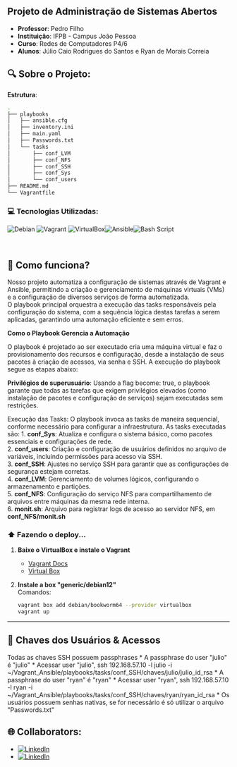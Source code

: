 ## Projeto de Administração de Sistemas Abertos

- **Professor**: Pedro Filho
- **Instituição**: IFPB - Campus João Pessoa
- **Curso**: Redes de Computadores P4/6
- **Alunos**: Júlio Caio Rodrigues do Santos e Ryan de Morais Correia

## 🔍 Sobre o Projeto:

**Estrutura**:
```bash
.
├── playbooks
│   ├── ansible.cfg
│   ├── inventory.ini
│   ├── main.yaml
│   ├── Passwords.txt
│   └── tasks
│       ├── conf_LVM
│       ├── conf_NFS
│       ├── conf_SSH
│       ├── conf_Sys
│       └── conf_users
├── README.md
└── Vagrantfile

```
### 💻 Tecnologias Utilizadas:

![Debian](https://img.shields.io/badge/Debian-A81D33?style=for-the-badge&logo=debian&logoColor=white)
![Vagrant](https://img.shields.io/badge/vagrant-%231563FF.svg?style=for-the-badge&logo=vagrant&logoColor=white) ![VirtualBox](https://img.shields.io/badge/VirtualBox-2F61B4.svg?style=for-the-badge&logo=VirtualBox&logoColor=white)![Ansible](https://img.shields.io/badge/ansible-%231A1918.svg?style=for-the-badge&logo=ansible&logoColor=white)![Bash Script](https://img.shields.io/badge/Shell_Script-121011?style=for-the-badge&logo=gnu-bash&logoColor=white)

<br>

## 🚀 Como funciona?

<p>Nosso projeto automatiza a configuração de sistemas através de Vagrant e Ansible, permitindo a criação e gerenciamento de máquinas virtuais (VMs) e a configuração de diversos serviços de forma automatizada.
<br>
O playbook principal orquestra a execução das tasks responsáveis pela configuração do sistema, com a sequência lógica destas tarefas a serem aplicadas, garantindo uma automação eficiente e sem erros.
</p>
<main class="container">

**Como o Playbook Gerencia a Automação**

O playbook é projetado ao ser executado cria uma máquina virtual e faz o provisionamento dos recursos e configuração, desde a instalação de seus pacotes à criação de acessos, via senha e SSH. A execução do playbook segue as etapas abaixo:

**Privilégios de superusuário**: Usando a flag become: true, o playbook garante que todas as tarefas que exigem privilégios elevados (como instalação de pacotes e configuração de serviços) sejam executadas sem restrições.

Execução das Tasks: 
    O playbook invoca as tasks de maneira sequencial, conforme necessário para configurar a infraestrutura. As tasks executadas são:
    1. **conf_Sys**: Atualiza e configura o sistema básico, como pacotes essenciais e configurações de rede.<br>
    2. **conf_users**: Criação e configuração de usuários definidos no arquivo de variáveis, incluindo permissões para acesso via SSH.<br>
    3. **conf_SSH**: Ajustes no serviço SSH para garantir que as configurações de segurança estejam corretas.<br>
    4. **conf_LVM**: Gerenciamento de volumes lógicos, configurando o armazenamento e partições.<br>
    5. **conf_NFS**: Configuração do serviço NFS para compartilhamento de arquivos entre máquinas da mesma rede interna.<br>
    6. **monit.sh**: Arquivo para registrar logs de acesso ao servidor NFS, em **conf_NFS/monit.sh**
<br>
</main>

### ⬆️ Fazendo o deploy...

1. **Baixe o VirtualBox e instale o Vagrant**
    - <a href="https://developer.hashicorp.com/vagrant/install?product_intent=vagrant">Vagrant Docs</a>
    - <a href="https://www.virtualbox.org/wiki/Downloads">Virtual Box</a>

2. **Instale a box "generic/debian12"**  
   Comandos:  
   ```bash
   vagrant box add debian/bookworm64 --provider virtualbox
   vagrant up

---
## 🔑 Chaves dos Usuários & Acessos

Todas as chaves SSH possuem passphrases
    * A passphrase do user "julio" é "julio"
    * Acessar user "julio", ssh 192.168.57.10 -l julio -i ~/Vagrant_Ansible/playbooks/tasks/conf_SSH/chaves/julio/julio_id_rsa 
    * A passphrase do user "ryan" é "ryan"
    * Acessar user "ryan", ssh 192.168.57.10 -l ryan -i ~/Vagrant_Ansible/playbooks/tasks/conf_SSH/chaves/ryan/ryan_id_rsa
    * Os usuários possuem senhas nativas, se for necessário é só utilizar o arquivo "Passwords.txt"

## 🌐 Collaborators:

- [![LinkedIn](https://img.shields.io/badge/-Júlio_Caio-blue?style=for-the-badge&logo=Linkedin&logoColor=white&link=https://www.linkedin.com/in/julio-caio-r-santos/)](https://www.linkedin.com/in/julio-caio-r-santos/)
- [![LinkedIn](https://img.shields.io/badge/-Ryan_de_Morais-blue?style=for-the-badge&logo=linkedin&logoColor=white)](https://www.linkedin.com/in/ryan-morais-correia-0abb94277) <br>

<br>
